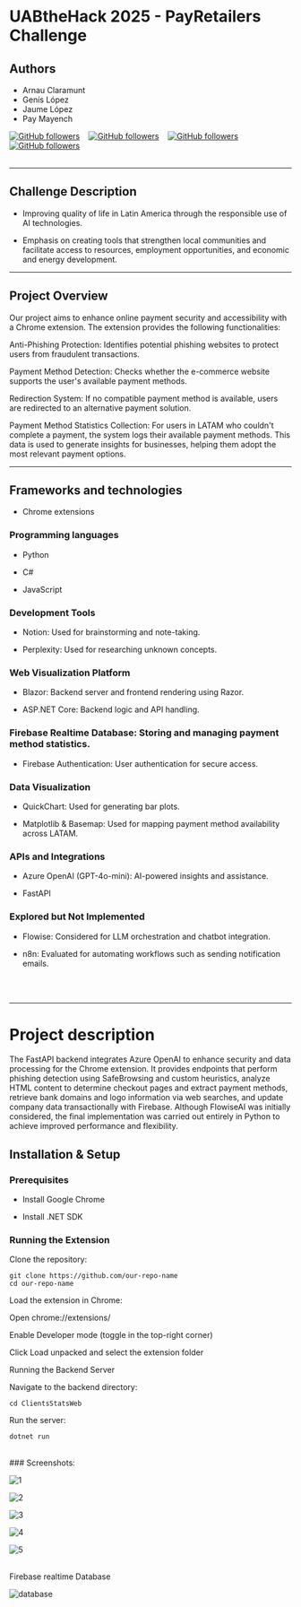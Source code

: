 # UABtheHack 2025 - PayRetailers Challenge

## Authors
- Arnau Claramunt
- Genís López
- Jaume López
- Pay Mayench

[![GitHub followers](https://img.shields.io/github/followers/ArnauCS03?label=ArnauCS03)](https://github.com/ArnauCS03) &nbsp;&nbsp; 
[![GitHub followers](https://img.shields.io/github/followers/GenisLopez5?label=GenisLopez5)](https://github.com/GenisLopez5) &nbsp;&nbsp; 
[![GitHub followers](https://img.shields.io/github/followers/EncryptEx?label=EncryptEx)](https://github.com/EncryptEx) &nbsp;&nbsp; 
[![GitHub followers](https://img.shields.io/github/followers/PauMayench?label=PauMayench)](https://github.com/PauMayench) <br><br>


---
## Challenge Description
- Improving quality of life in Latin America through the responsible use of AI technologies.

- Emphasis on creating tools that strengthen local communities and facilitate access to resources, employment opportunities, and economic and energy development.


---

## Project Overview

Our project aims to enhance online payment security and accessibility with a Chrome extension. The extension provides the following functionalities:

Anti-Phishing Protection: Identifies potential phishing websites to protect users from fraudulent transactions.

Payment Method Detection: Checks whether the e-commerce website supports the user's available payment methods.

Redirection System: If no compatible payment method is available, users are redirected to an alternative payment solution.

Payment Method Statistics Collection: For users in LATAM who couldn't complete a payment, the system logs their available payment methods. This data is used to generate insights for businesses, helping them adopt the most relevant payment options.

---



## Frameworks and technologies

- Chrome extensions

### Programming languages

- Python

- C# 

- JavaScript


### Development Tools

- Notion: Used for brainstorming and note-taking.

- Perplexity: Used for researching unknown concepts.

### Web Visualization Platform

- Blazor: Backend server and frontend rendering using Razor.

- ASP.NET Core: Backend logic and API handling.

### Firebase Realtime Database: Storing and managing payment method statistics.

- Firebase Authentication: User authentication for secure access.

### Data Visualization

- QuickChart: Used for generating bar plots.

- Matplotlib & Basemap: Used for mapping payment method availability across LATAM.

### APIs and Integrations

- Azure OpenAI (GPT-4o-mini): AI-powered insights and assistance.

- FastAPI

### Explored but Not Implemented

- Flowise: Considered for LLM orchestration and chatbot integration.

- n8n: Evaluated for automating workflows such as sending notification emails.


<br><br>

---
# Project description

The FastAPI backend integrates Azure OpenAI to enhance security and data processing for the Chrome extension. It provides endpoints that perform phishing detection using SafeBrowsing and custom heuristics, analyze HTML content to determine checkout pages and extract payment methods, retrieve bank domains and logo information via web searches, and update company data transactionally with Firebase. Although FlowiseAI was initially considered, the final implementation was carried out entirely in Python to achieve improved performance and flexibility.





## Installation & Setup

### Prerequisites

- Install Google Chrome

- Install .NET SDK


### Running the Extension

Clone the repository:

```
git clone https://github.com/our-repo-name
cd our-repo-name
```

Load the extension in Chrome:

Open chrome://extensions/

Enable Developer mode (toggle in the top-right corner)

Click Load unpacked and select the extension folder

Running the Backend Server

Navigate to the backend directory:

```
cd ClientsStatsWeb
```

Run the server:

```
dotnet run
```


<br>
### Screenshots:

![1](https://github.com/user-attachments/assets/82d566f2-aa4c-4e36-aac3-3e68d28c261c)

![2](https://github.com/user-attachments/assets/c78dfad5-c3e0-4798-b458-9b54b2910702)

![3](https://github.com/user-attachments/assets/dbbd41f3-0e3b-4761-a55f-83913e2fbf90)

![4](https://github.com/user-attachments/assets/36dde0ae-c1d8-4de2-8269-9a4d67782960)

![5](https://github.com/user-attachments/assets/999b5b77-f596-421f-a828-112636abe8a3)

<br>
Firebase realtime Database

![database](https://github.com/user-attachments/assets/e895fae9-f570-4fb3-83dc-7d49c0494226)



